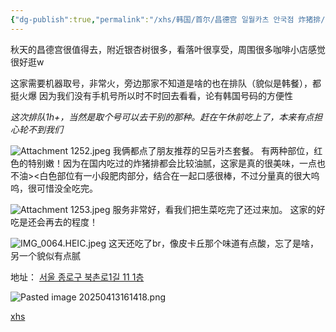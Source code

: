 ```yaml
---
{"dg-publish":true,"permalink":"/xhs/韩国/首尔/昌德宫 일월카츠 안국점 炸猪排/","tags":["rednote","首尔"],"created":"2024-11-10","updated":"2025-04-13T16:14:30.020+08:00"}
---
```


秋天的昌德宫很值得去，附近银杏树很多，看落叶很享受，周围很多咖啡小店感觉很好逛w

这家需要机器取号，非常火，旁边那家不知道是啥的也在排队（貌似是韩餐），都挺火爆
因为我们没有手机号所以时不时回去看看，论有韩国号码的方便性

*这次排队1h+，当然是取个号可以去干别的那种。赶在午休前吃上了，本来有点担心轮不到我们*

![Attachment 1252.jpeg](/img/user/xhs/%E9%9F%A9%E5%9B%BD/%E9%A6%96%E5%B0%94/photo-%E9%A6%96%E5%B0%94/Attachment%201252.jpeg)
我俩都点了朋友推荐的모둠카츠套餐。
有两种部位，红色的特别嫩！因为在国内吃过的炸猪排都会比较油腻，这家是真的很美味，一点也不油><白色部位有一小段肥肉部分，结合在一起口感很棒，不过分量真的很大呜呜，很可惜没全吃完。

![Attachment 1253.jpeg](/img/user/xhs/%E9%9F%A9%E5%9B%BD/%E9%A6%96%E5%B0%94/photo-%E9%A6%96%E5%B0%94/Attachment%201253.jpeg)
服务非常好，看我们把生菜吃完了还过来加。
这家的好吃是还会再去的程度！


![IMG_0064.HEIC.jpeg](/img/user/xhs/%E9%9F%A9%E5%9B%BD/%E9%A6%96%E5%B0%94/attachments/IMG_0064.HEIC.jpeg)
这天还吃了br，像皮卡丘那个味道有点酸，忘了是啥，另一个貌似有点腻

地址：
[서울 종로구 북촌로1길 11 1층](https://pcmap.place.naver.com/restaurant/1248014794/home?from=map&fromPanelNum=1&additionalHeight=76&timestamp=202504131614&locale=ko&svcName=map_pcv5&searchText=%EC%9D%BC%EC%9B%94%EC%B9%B4%EC%B8%A0%20%EC%95%88%EA%B5%AD%EC%A0%90%20#)

![Pasted image 20250413161418.png](/img/user/xhs/%E9%9F%A9%E5%9B%BD/%E9%A6%96%E5%B0%94/attachments/Pasted%20image%2020250413161418.png)


[xhs](https://www.xiaohongshu.com/explore/673b897b000000000202b226?xsec_token=ABedlK0mJpHKXVhHhsR_CTJm-m5W6rpJCt-C84XnsjMoI=&xsec_source=pc_user)